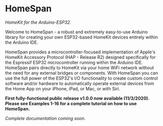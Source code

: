 # HomeSpan
_HomeKit for the Arduino-ESP32._

Welcome to HomeSpan - a robust and extremely easy-to-use Arduino library for creating your own ESP32-based HomeKit devices entirely within the Arduino IDE.

HomeSpan provides a microcontroller-focused implementation of Apple's HomeKit Accessory Protocol (HAP - Release R2) designed specifically for the Espressif ESP32 microcontroller running within the Arduino IDE.  HomeSpan pairs directly to HomeKit via your home WiFi network without the need for any external bridges or components.  With HomeSpan you can use the full power of the ESP32's I/O functionality to create custom control software and/or hardware to automatically operate external devices from the Home App on your iPhone, iPad, or Mac, or with Siri.

**First fully-functional public release v1.0.0 now available (11/3/2020).  Please see Examples 1-16 for a complete tutorial on how to use HomeSpan.**

_Complete documentation coming soon._

